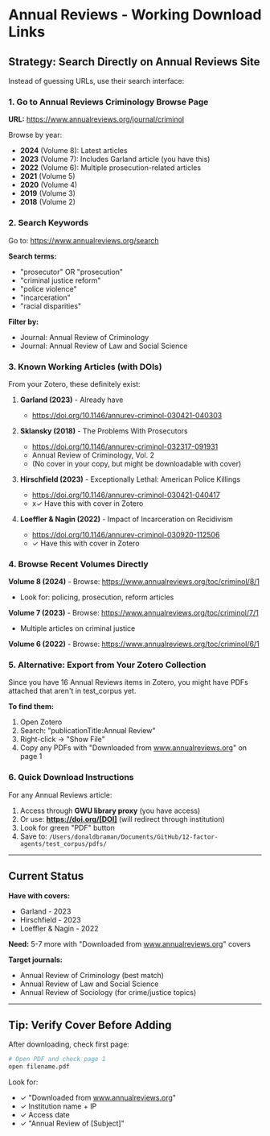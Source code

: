 # Annual Reviews - Working Download Links

## Strategy: Search Directly on Annual Reviews Site

Instead of guessing URLs, use their search interface:

### 1. Go to Annual Reviews Criminology Browse Page
**URL:** https://www.annualreviews.org/journal/criminol

Browse by year:
- **2024** (Volume 8): Latest articles
- **2023** (Volume 7): Includes Garland article (you have this)
- **2022** (Volume 6): Multiple prosecution-related articles
- **2021** (Volume 5)
- **2020** (Volume 4)
- **2019** (Volume 3)
- **2018** (Volume 2)

### 2. Search Keywords

Go to: https://www.annualreviews.org/search

**Search terms:**
- "prosecutor" OR "prosecution"
- "criminal justice reform"
- "police violence"
- "incarceration"
- "racial disparities"

**Filter by:**
- Journal: Annual Review of Criminology
- Journal: Annual Review of Law and Social Science

### 3. Known Working Articles (with DOIs)

From your Zotero, these definitely exist:

1. **Garland (2023)** - Already have
   - https://doi.org/10.1146/annurev-criminol-030421-040303

2. **Sklansky (2018)** - The Problems With Prosecutors
   - https://doi.org/10.1146/annurev-criminol-032317-091931
   - Annual Review of Criminology, Vol. 2
   - (No cover in your copy, but might be downloadable with cover)

3. **Hirschfield (2023)** - Exceptionally Lethal: American Police Killings
   - https://doi.org/10.1146/annurev-criminol-030421-040417
   - x✓ Have this with cover in Zotero

4. **Loeffler & Nagin (2022)** - Impact of Incarceration on Recidivism
   - https://doi.org/10.1146/annurev-criminol-030920-112506
   - ✓ Have this with cover in Zotero

### 4. Browse Recent Volumes Directly

**Volume 8 (2024)** - Browse: https://www.annualreviews.org/toc/criminol/8/1

- Look for: policing, prosecution, reform articles

**Volume 7 (2023)** - Browse: https://www.annualreviews.org/toc/criminol/7/1
- Multiple articles on criminal justice

**Volume 6 (2022)** - Browse: https://www.annualreviews.org/toc/criminol/6/1

### 5. Alternative: Export from Your Zotero Collection

Since you have 16 Annual Reviews items in Zotero, you might have PDFs attached that aren't in test_corpus yet.

**To find them:**
1. Open Zotero
2. Search: "publicationTitle:Annual Review"
3. Right-click → "Show File"
4. Copy any PDFs with "Downloaded from www.annualreviews.org" on page 1

### 6. Quick Download Instructions

For any Annual Reviews article:
1. Access through **GWU library proxy** (you have access)
2. Or use: **https://doi.org/[DOI]** (will redirect through institution)
3. Look for green "PDF" button
4. Save to: `/Users/donaldbraman/Documents/GitHub/12-factor-agents/test_corpus/pdfs/`

---

## Current Status

**Have with covers:**
- Garland - 2023
- Hirschfield - 2023
- Loeffler & Nagin - 2022

**Need:** 5-7 more with "Downloaded from www.annualreviews.org" covers

**Target journals:**
- Annual Review of Criminology (best match)
- Annual Review of Law and Social Science
- Annual Review of Sociology (for crime/justice topics)

---

## Tip: Verify Cover Before Adding

After downloading, check first page:
```bash
# Open PDF and check page 1
open filename.pdf
```

Look for:
- ✓ "Downloaded from www.annualreviews.org"
- ✓ Institution name + IP
- ✓ Access date
- ✓ "Annual Review of [Subject]"
